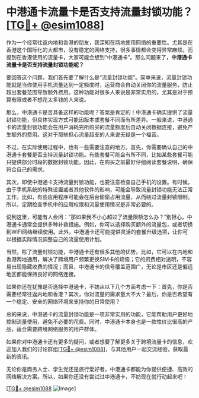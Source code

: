# 中港通卡流量卡是否支持流量封锁功能？[[TG💪+ @esim1088](https://t.me/s/esim1088)]

作为一个经常往返内地和香港的朋友，我深知在两地使用网络的重要性。尤其是在香港这个国际化的大都市，没有稳定的网络支持，很多事情都会变得异常麻烦。而提到在香港使用的流量卡，大家可能会想到“中港通卡”。那么问题来了，**中港通卡流量卡是否支持流量封锁功能呢？**

要回答这个问题，我们首先要了解什么是“流量封锁功能”。简单来说，流量封锁功能就是当你使用手机流量达到一定额度时，运营商会自动关闭你的流量服务，防止超出套餐范围导致额外费用。这种功能对很多人来说是非常实用的，尤其是对于预算有限或者不想花太多钱的人来说。

那么，中港通卡是否具备这样的功能呢？答案是肯定的！中港通卡确实提供了流量封锁功能，但具体实现方式可能因版本或套餐不同而有所差异。一般来说，中港通卡的流量封锁功能会在用户消耗完所购买的流量额度后自动关闭数据连接，避免产生额外的费用。这对于那些担心流量超支的人来说无疑是一个福音。

不过，在实际使用过程中，也有一些需要注意的地方。首先，你需要确认自己的中港通卡套餐是否支持流量封锁功能。有些套餐可能会有所不同，比如某些套餐可能只提供部分时段的数据封锁功能。因此，在购买之前最好仔细阅读套餐说明，确保符合自己的需求。

其次，即使中港通卡支持流量封锁功能，也要注意检查自己手机的设置。有时候，由于手机系统的特殊设置或者其他软件的影响，可能会导致流量封锁功能无法正常工作。比如，有些应用程序可能会在后台偷偷占用流量，从而绕过流量封锁限制。所以，定期检查手机中的应用权限和流量使用情况是非常必要的。

说到这里，可能有人会问：“那如果我不小心超过了流量限额怎么办？”别担心，中港通卡通常会提供多种补救措施。例如，你可以选择购买额外的流量包，或者切换到WiFi网络继续使用。此外，中港通卡还可能提供灵活的套餐升级选项，让你可以根据实际情况调整自己的流量使用计划。

当然，除了流量封锁功能，中港通卡还有很多其他的优势。比如，它可以在内地和香港两地通用，解决了跨境用户频繁更换SIM卡的烦恼；它的资费相对透明，不容易出现隐藏收费的情况；而且，中港通卡的信号覆盖范围广，无论是市区还是偏远地区都能保持良好的网络连接。

如果你还在犹豫是否选择中港通卡，不妨从以下几个方面考虑一下：首先，你是否需要经常往返内地和香港？其次，你对流量的需求量大不大？最后，你是否希望有一个稳定、安全的网络环境来支持你的日常使用？

总的来说，中港通卡的流量封锁功能是一项非常实用的功能，它能帮助用户更好地控制流量使用，避免不必要的花费。同时，中港通卡本身也是一款性价比很高的产品，适合需要跨境网络服务的用户群体。

如果你对中港通卡还有更多的疑问，或者想要了解更多关于跨境流量卡的信息，欢迎加入我们的讨论群组[[TG💪+ @esim1088](https://t.me/s/esim1088)]，与其他用户一起交流经验，获取最新的资讯。

无论你是商务人士、学生党还是旅行爱好者，中港通卡都能为你提供便捷、高效的网络解决方案。所以，如果你还没有尝试过中港通卡，不妨现在就行动起来吧！

[[TG💪+ @esim1088](https://t.me/s/esim1088) ![Image](https://i.postimg.cc/4NQfJmqS/Snipaste-2025-05-13-00-14-12.png)]